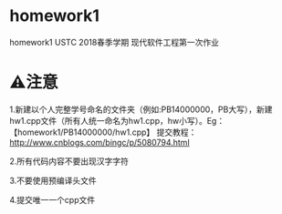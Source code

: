 # homework1
 homework1 USTC 2018春季学期 现代软件工程第一次作业
 
# ⚠️注意

1.新建以个人完整学号命名的文件夹（例如:PB14000000，PB大写），新建hw1.cpp文件（所有人统一命名为hw1.cpp，hw小写）。Eg：【homework1/PB14000000/hw1.cpp】
提交教程：http://www.cnblogs.com/bingc/p/5080794.html

2.所有代码内容不要出现汉字字符

3.不要使用预编译头文件

4.提交唯一一个cpp文件
